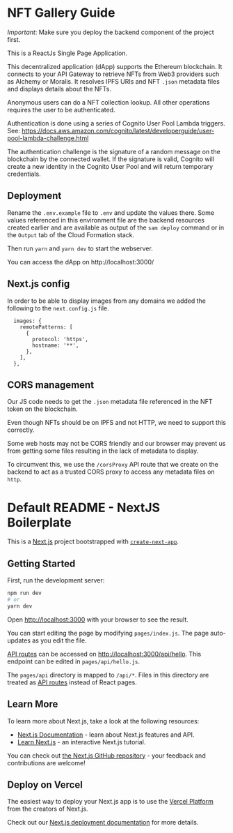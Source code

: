 # NFT Gallery Guide

*Important*: Make sure you deploy the backend component of the project first.

This is a ReactJs Single Page Application.

This decentralized application (dApp) supports the Ethereum blockchain.
It connects to your API Gateway to retrieve NFTs from Web3 providers such as Alchemy or Moralis. 
It resolves IPFS URIs and NFT `.json` metadata files and displays details about the NFTs. 

Anonymous users can do a NFT collection lookup. All other operations requires the user to be authenticated.

Authentication is done using a series of Cognito User Pool Lambda triggers.
See: https://docs.aws.amazon.com/cognito/latest/developerguide/user-pool-lambda-challenge.html

The authentication challenge is the signature of a random message on the blockchain by the connected wallet.
If the signature is valid, Cognito will create a new identity in the Cognito User Pool and will return temporary credentials.

## Deployment 

Rename the `.env.example` file to `.env` and update the values there. Some values referenced in this environment file are the backend resources created earlier and are available as output of the `sam deploy` command or in the `Output` tab of the Cloud Formation stack.

Then run `yarn` and `yarn dev` to start the webserver.

You can access the dApp on http://localhost:3000/

## Next.js config

In order to be able to display images from any domains we added the following to the `next.config.js` file.

```
  images: {
    remotePatterns: [
      {
        protocol: 'https',
        hostname: '**',
      },
    ],
  },
```

## CORS management

Our JS code needs to get the `.json` metadata file referenced in the NFT token on the blockchain. 

Even though NFTs should be on IPFS and not HTTP, we need to support this correctly.

Some web hosts may not be CORS friendly and our browser may prevent us from getting some files resulting in the lack of metadata to display.

To circumvent this, we use the `/corsProxy` API route that we create on the backend to act as a trusted CORS proxy to access any metadata files on `http`.



# Default README - NextJS Boilerplate

This is a [Next.js](https://nextjs.org/) project bootstrapped with [`create-next-app`](https://github.com/vercel/next.js/tree/canary/packages/create-next-app).

## Getting Started

First, run the development server:

```bash
npm run dev
# or
yarn dev
```

Open [http://localhost:3000](http://localhost:3000) with your browser to see the result.

You can start editing the page by modifying `pages/index.js`. The page auto-updates as you edit the file.

[API routes](https://nextjs.org/docs/api-routes/introduction) can be accessed on [http://localhost:3000/api/hello](http://localhost:3000/api/hello). This endpoint can be edited in `pages/api/hello.js`.

The `pages/api` directory is mapped to `/api/*`. Files in this directory are treated as [API routes](https://nextjs.org/docs/api-routes/introduction) instead of React pages.

## Learn More

To learn more about Next.js, take a look at the following resources:

- [Next.js Documentation](https://nextjs.org/docs) - learn about Next.js features and API.
- [Learn Next.js](https://nextjs.org/learn) - an interactive Next.js tutorial.

You can check out [the Next.js GitHub repository](https://github.com/vercel/next.js/) - your feedback and contributions are welcome!

## Deploy on Vercel

The easiest way to deploy your Next.js app is to use the [Vercel Platform](https://vercel.com/new?utm_medium=default-template&filter=next.js&utm_source=create-next-app&utm_campaign=create-next-app-readme) from the creators of Next.js.

Check out our [Next.js deployment documentation](https://nextjs.org/docs/deployment) for more details.
